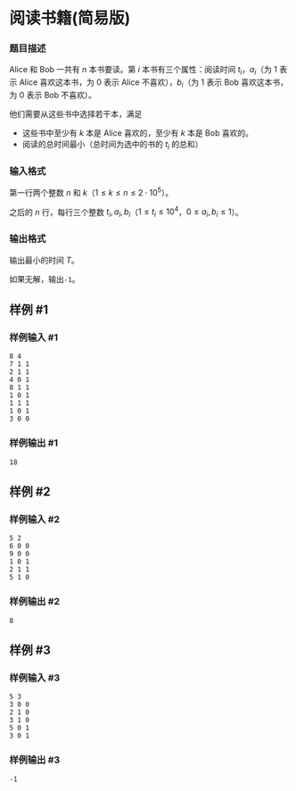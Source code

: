 # 阅读书籍(简易版)


### 题目描述

Alice 和 Bob 一共有 $n$ 本书要读。第 $i$ 本书有三个属性：阅读时间 $t_i$，$a_i$（为 $1$ 表示 Alice 喜欢这本书，为 $0$ 表示 Alice 不喜欢），$b_i$（为 $1$ 表示 Bob 喜欢这本书，为 $0$ 表示 Bob 不喜欢）。

他们需要从这些书中选择若干本，满足

- 这些书中至少有 $k$ 本是 Alice 喜欢的，至少有 $k$ 本是 Bob 喜欢的。
- 阅读的总时间最小（总时间为选中的书的 $t_i$ 的总和）

### 输入格式

第一行两个整数 $n$ 和 $k$（$1 \leq k \leq n \leq 2 \cdot 10^5$）。

之后的 $n$ 行，每行三个整数 $t_i,a_i,b_i$（$1 \leq t_i \leq 10^4$，$0 \leq a_i,b_i \leq 1$）。

### 输出格式

输出最小的时间 $T$。

如果无解，输出`-1`。


## 样例 #1

### 样例输入 #1

```
8 4
7 1 1
2 1 1
4 0 1
8 1 1
1 0 1
1 1 1
1 0 1
3 0 0
```

### 样例输出 #1

```
18
```

## 样例 #2

### 样例输入 #2

```
5 2
6 0 0
9 0 0
1 0 1
2 1 1
5 1 0
```

### 样例输出 #2

```
8
```

## 样例 #3

### 样例输入 #3

```
5 3
3 0 0
2 1 0
3 1 0
5 0 1
3 0 1
```

### 样例输出 #3

```
-1
```
